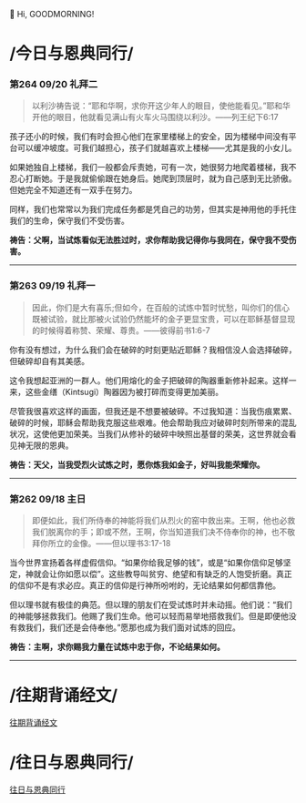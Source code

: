 👋 Hi, GOODMORNING!

# /今日与恩典同行/

### 第264 09/20 礼拜二

>以利沙祷告说：“耶和华啊，求你开这少年人的眼目，使他能看见。”耶和华开他的眼目，他就看见满山有火车火马围绕以利沙。——列王纪下6:17

孩子还小的时候，我们有时会担心他们在家里楼梯上的安全，因为楼梯中间没有平台可以缓冲坡度。可我们越担心，孩子们就越喜欢上楼梯——尤其是我的小女儿。

如果她独自上楼梯，我们一般都会斥责她，可有一次，她很努力地爬着楼梯，我不忍心打断她。于是我就偷偷跟在她身后。她爬到顶层时，就为自己感到无比骄傲。但她完全不知道还有一双手在努力。

同样，我们也常常以为我们完成任务都是凭自己的功劳，但其实是神用他的手托住我们的生命，保守我们不受伤害。

**祷告：父啊，当试炼看似无法胜过时，求你帮助我记得你与我同在，保守我不受伤害。**
- - -

### 第263 09/19 礼拜一

>因此，你们是大有喜乐;但如今，在百般的试炼中暂时忧愁，叫你们的信心既被试验，就比那被火试验仍然能坏的金子更显宝贵，可以在耶稣基督显现的时候得着称赞、荣耀、尊贵。——彼得前书1:6-7

你有没有想过，为什么我们会在破碎的时刻更贴近耶稣？我相信没人会选择破碎，但破碎却自有其美感。

这令我想起亚洲的一群人。他们用熔化的金子把破碎的陶器重新修补起来。这样一来，这些金缮（Kintsugi）陶器因为被打碎而变得更加美丽。

尽管我很喜欢这样的画面，但我还是不想要被破碎。不过我知道：当我伤痕累累、破碎的时候，耶稣会帮助我克服这些艰难。他会帮助我应对破碎时刻所带来的混乱状况，这使他更加荣美。当我们从修补的破碎中映照出基督的荣美，这世界就会看见神无限的恩典。

**祷告：天父，当我受烈火试炼之时，愿你炼我如金子，好叫我能荣耀你。**
- - -
### 第262 09/18 主日

>即便如此，我们所侍奉的神能将我们从烈火的窑中救出来。王啊，他也必救我们脱离你的手；即或不然，王啊，你当知道我们决不侍奉你的神，也不敬拜你所立的金像。——但以理书3:17-18

当今世界宣扬着各样虚假信仰。“如果你给我足够的钱”，或是“如果你信仰足够坚定，神就会让你如愿以偿”。这些教导叫贫穷、绝望和有缺乏的人饱受折磨。真正的信仰不是有求必应。真正的信仰是行神所吩咐的，无论结果如何都信靠他。

但以理书就有极佳的典范。但以理的朋友们在受试炼时并未动摇。他们说：“我们的神能够拯救我们。他赐了我们生命。他可以轻而易举地搭救我们。但是即便他没有救我们，我们还是会侍奉他。”愿那也成为我们面对试炼的回应。

**祷告：主啊，求你赐我力量在试炼中忠于你，不论结果如何。**
- - -

# /往期背诵经文/

[往期背诵经文](https://github.com/GOODNEWSNOW/GOODNEWSNOW/blob/main/past%20scripture.md)

# /往日与恩典同行/

[往日与恩典同行](https://github.com/GOODNEWSNOW/GOODNEWSNOW/blob/main/past%20food.md)
